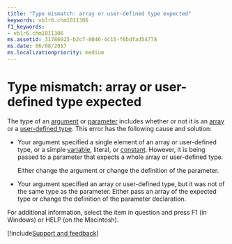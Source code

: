 ```yaml
---
title: "Type mismatch: array or user-defined type expected"
keywords: vblr6.chm1011306
f1_keywords:
- vblr6.chm1011306
ms.assetid: 31786025-b2c7-8046-4c15-f6bdfad54778
ms.date: 06/08/2017
ms.localizationpriority: medium
---
```



# Type mismatch: array or user-defined type expected

The type of an [argument](../../Glossary/vbe-glossary.md#argument) or [parameter](../../Glossary/vbe-glossary.md#parameter) includes whether or not it is an [array](../../Glossary/vbe-glossary.md#array) or a [user-defined type](../../Glossary/vbe-glossary.md#user-defined-type). This error has the following cause and solution:



- Your argument specified a single element of an array or user-defined type, or a simple [variable](../../Glossary/vbe-glossary.md#variable), literal, or [constant](../../Glossary/vbe-glossary.md#constant). However, it is being passed to a parameter that expects a whole array or user-defined type.
    
    Either change the argument or change the definition of the parameter.
    
- Your argument specified an array or user-defined type, but it was not of the same type as the parameter. Either pass an array of the expected type or change the definition of the parameter declaration.
    

For additional information, select the item in question and press F1 (in Windows) or HELP (on the Macintosh).

[!include[Support and feedback](~/includes/feedback-boilerplate.md)]